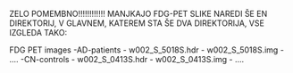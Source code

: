 ZELO POMEMBNO!!!!!!!!!!!!
MANJKAJO FDG-PET SLIKE
NAREDI ŠE EN DIREKTORIJ, V GLAVNEM, KATEREM STA ŠE DVA DIREKTORIJA, VSE IZGLEDA TAKO:

FDG PET images 
  -AD-patients
      - w002_S_5018S.hdr
      - w002_S_5018S.img
      - ....
  -CN-controls
      - w002_S_0413S.hdr
      - w002_S_0413S.img
      - ....

